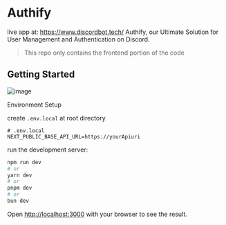# Authify
live app at: https://www.discordbot.tech/
Authify, our Ultimate Solution for User Management and Authentication on Discord.
> This repo only contains the frontend portion of the code

## Getting Started
![image](https://github.com/saketverma-03/authify-frontend/assets/63857530/2684a2c4-0d6e-4292-95b9-0624387e69d1)

Environment Setup

create `.env.local` at root directory
```
# .env.local
NEXT_PUBLIC_BASE_API_URL=https://yourApiuri
```


run the development server:

```bash
npm run dev
# or
yarn dev
# or
pnpm dev
# or
bun dev
```

Open [http://localhost:3000](http://localhost:3000) with your browser to see the result.


